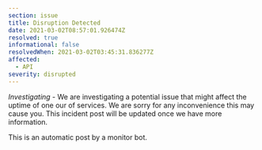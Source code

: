 ```yaml
---
section: issue
title: Disruption Detected
date: 2021-03-02T08:57:01.926474Z
resolved: true
informational: false
resolvedWhen: 2021-03-02T03:45:31.836277Z
affected:
  - API
severity: disrupted
---
```

*Investigating* - We are investigating a potential issue that might affect the uptime of one our of services. We are sorry for any inconvenience this may cause you. This incident post will be updated once we have more information.

This is an automatic post by a monitor bot.
        